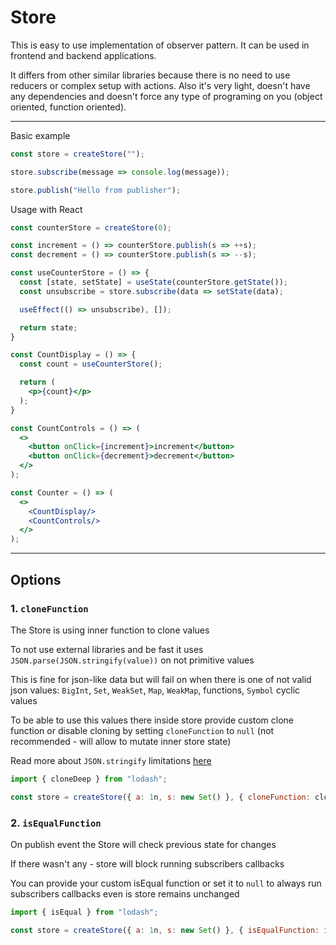 # Store

This is easy to use implementation of observer pattern.
It can be used in frontend and backend applications.

It differs from other similar libraries because there is no need to use reducers or complex setup with actions. Also it's very light, doesn't have any dependencies and doesn't force any type of programing on you (object oriented, function oriented).
***
Basic example

```js
const store = createStore("");

store.subscribe(message => console.log(message));

store.publish("Hello from publisher");
```

Usage with React

```jsx
const counterStore = createStore(0);

const increment = () => counterStore.publish(s => ++s);
const decrement = () => counterStore.publish(s => --s);

const useCounterStore = () => {
  const [state, setState] = useState(counterStore.getState());
  const unsubscribe = store.subscribe(data => setState(data);

  useEffect(() => unsubscribe), []);

  return state;
}

const CountDisplay = () => {
  const count = useCounterStore();

  return (
    <p>{count}</p>
  );
}

const CountControls = () => (
  <>
    <button onClick={increment}>increment</button>
    <button onClick={decrement}>decrement</button>
  </>
);

const Counter = () => (
  <>
    <CountDisplay/>
    <CountControls/>
  </>
);
```
***
## Options
### 1. `cloneFunction`
The Store is using inner function to clone values

To not use external libraries and be fast it uses
`JSON.parse(JSON.stringify(value))` on not primitive values

This is fine for json-like data but will fail on when there is one of not valid json values:
`BigInt`, `Set`, `WeakSet`, `Map`, `WeakMap`, functions, `Symbol` cyclic values

To be able to use this values there inside store provide custom clone function
or disable cloning by setting `cloneFunction` to `null`
(not recommended - will allow to mutate inner store state)

Read more about `JSON.stringify` limitations
[here](https://developer.mozilla.org/en-US/docs/Web/JavaScript/Reference/Global_Objects/JSON/stringify#description)

```js
import { cloneDeep } from "lodash";

const store = createStore({ a: 1n, s: new Set() }, { cloneFunction: cloneDeep });
```

### 2. `isEqualFunction`
On publish event the Store will check previous state for changes

If there wasn't any - store will block running subscribers callbacks

You can provide your custom isEqual function or set it to `null` to always run subscribers callbacks
even is store remains unchanged

```js
import { isEqual } from "lodash";

const store = createStore({ a: 1n, s: new Set() }, { isEqualFunction: isEqual });
```
